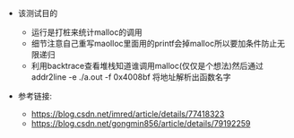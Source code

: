 



- 该测试目的
	- 运行是打桩来统计malloc的调用
	 - 细节注意自己重写maolloc里面用的printf会掉malloc所以要加条件防止无限递归
	- 利用backtrace查看堆栈知道谁调用malloc(仅仅是个想法)然后通过addr2line -e ./a.out -f 0x4008bf 将地址解析出函数名字

- 参考链接:
	- https://blog.csdn.net/imred/article/details/77418323
	- https://blog.csdn.net/gongmin856/article/details/79192259
	
